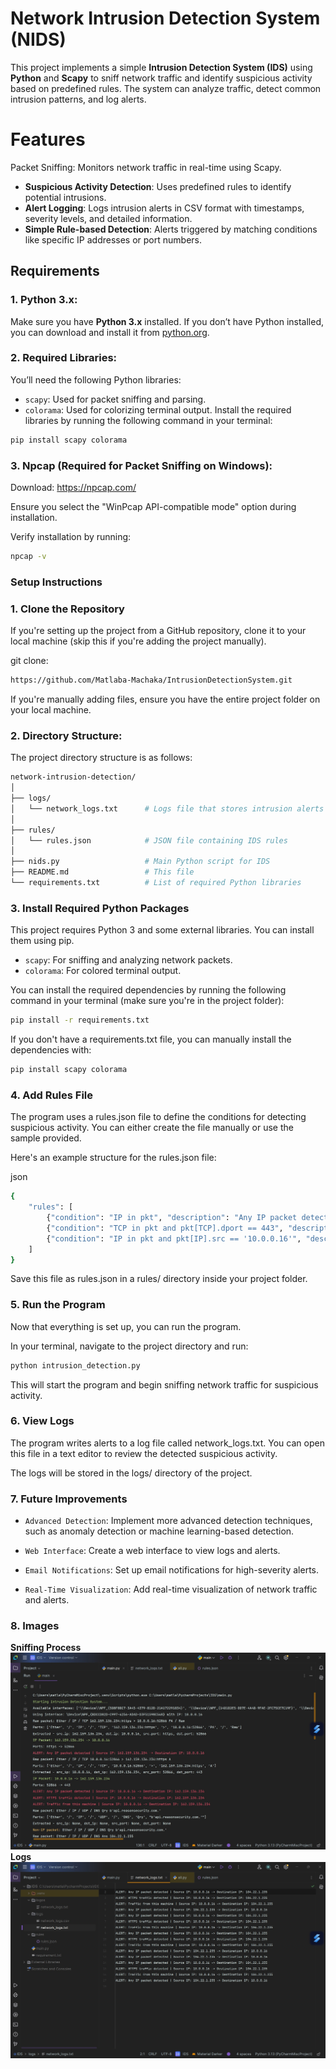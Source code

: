 
# Network Intrusion Detection System (NIDS)

This project implements a simple **Intrusion Detection System (IDS)** using **Python** and **Scapy** to sniff network traffic and identify suspicious activity based on predefined rules. The system can analyze traffic, detect common intrusion patterns, and log alerts.

# Features
Packet Sniffing: Monitors network traffic in real-time using Scapy.
- **Suspicious Activity Detection**: Uses predefined rules to identify potential intrusions.
- **Alert Logging**: Logs intrusion alerts in CSV format with timestamps, severity levels, and detailed information.
- **Simple Rule-based Detection**: Alerts triggered by matching conditions like specific IP addresses or port numbers.


## Requirements

### 1. **Python 3.x**:
Make sure you have **Python 3.x** installed. If you don’t have Python installed, you can download and install it from [python.org](https://www.python.org/downloads/).

### 2. **Required Libraries**:
You’ll need the following Python libraries:
- `scapy`: Used for packet sniffing and parsing.
- `colorama`: Used for colorizing terminal output.
Install the required libraries by running the following command in your terminal:

```bash
pip install scapy colorama
```
### 3. **Npcap (Required for Packet Sniffing on Windows)**:

Download: https://npcap.com/

Ensure you select the "WinPcap API-compatible mode" option during installation.

Verify installation by running:

```bash
npcap -v
```

### Setup Instructions
### 1. Clone the Repository
If you're setting up the project from a GitHub repository, clone it to your local machine (skip this if you're adding the project manually).


git clone:
```bash
https://github.com/Matlaba-Machaka/IntrusionDetectionSystem.git
```
If you're manually adding files, ensure you have the entire project folder on your local machine.

### 2. Directory Structure:

The project directory structure is as follows:

```bash
network-intrusion-detection/
│
├── logs/
│   └── network_logs.txt      # Logs file that stores intrusion alerts
│
├── rules/
│   └── rules.json            # JSON file containing IDS rules
│
├── nids.py                   # Main Python script for IDS
├── README.md                 # This file
└── requirements.txt          # List of required Python libraries
```

### 3. Install Required Python Packages
This project requires Python 3 and some external libraries. You can install them using pip.

- `scapy`: For sniffing and analyzing network packets.
- `colorama`: For colored terminal output.

You can install the required dependencies by running the following command in your terminal (make sure you're in the project folder):
```bash
pip install -r requirements.txt
```
If you don't have a requirements.txt file, you can manually install the dependencies with:
```bash
pip install scapy colorama
```
### 4. Add Rules File
The program uses a rules.json file to define the conditions for detecting suspicious activity. You can either create the file manually or use the sample provided.

Here's an example structure for the rules.json file:

json
```bash
{
    "rules": [
        {"condition": "IP in pkt", "description": "Any IP packet detected"},
        {"condition": "TCP in pkt and pkt[TCP].dport == 443", "description": "HTTPS traffic detected"},
        {"condition": "IP in pkt and pkt[IP].src == '10.0.0.16'", "description": "Traffic from this machine"}
    ]
}
```
Save this file as rules.json in a rules/ directory inside your project folder.

### 5. Run the Program
Now that everything is set up, you can run the program.

In your terminal, navigate to the project directory and run:
```bash
python intrusion_detection.py
```
This will start the program and begin sniffing network traffic for suspicious activity.

### 6. View Logs
The program writes alerts to a log file called network_logs.txt. You can open this file in a text editor to review the detected suspicious activity.

The logs will be stored in the logs/ directory of the project.

### 7. Future Improvements
- `Advanced Detection`: Implement more advanced detection techniques, such as anomaly detection or machine learning-based detection.

- `Web Interface`: Create a web interface to view logs and alerts.

- `Email Notifications`: Set up email notifications for high-severity alerts.

- `Real-Time Visualization`: Add real-time visualization of network traffic and alerts.

### 8. Images
**Sniffing Process**
![IDS Output](https://github.com/Matlaba-Machaka/IntrusionDetectionSystem/blob/f30cf1b69a8c685a4170bd4336f176d40c8c77d0/Sniffing.jpg)
**Logs**
![Logs](https://github.com/Matlaba-Machaka/IntrusionDetectionSystem/blob/ce157a46f4ad66edd3e22820284c9cd26086a63c/logsOutput.jpg)

